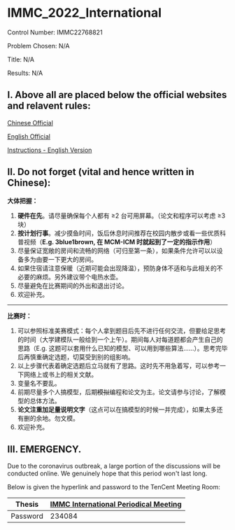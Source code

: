 # IMMC_2022_International

Control Number: IMMC22768821

Problem Chosen: N/A

Title: N/A

Results: N/A


## I. Above all are placed below the official websites and relavent rules:

[Chinese Official](https://github.com/stOOrz-Mathematical-Modelling-Group/IMMC_2022_International)

[English Official](http://www.immchallenge.org/)

[Instructions - English Version](http://immchallenge.org/Pages/Rules.html)

## II. Do not forget (vital and hence written in Chinese):
**大体把握：**
1. **硬件在先**。请尽量确保每个人都有 ≥2 台可用屏幕。（论文和程序可以考虑 ≥3 块）
2. **按计划行事**。减少摸鱼时间，饭后休息时间推荐在校园内散步或看一些优质科普视频（**E.g. 3blue1brown, 在 MCM-ICM 时就起到了一定的指示作用**）
3. 尽量保证宽敞的房间和流畅的网络（可归至第一条），如果条件允许可以以设备多为由要一下更大的房间。
4. 如果住宿请注意保暖（近期可能会出现降温），预防身体不适和与此相关的不必要的麻烦。另外建议带个电热水壶。
5. 尽量避免在比赛期间的外出和退出讨论。
6. 欢迎补充。

---
**比赛时：**
1. 可以参照标准美赛模式：每个人拿到题目后先不进行任何交流，但要给足思考的时间（大学建模队一般给到一个上午）。期间每人对每道题都会产生自己的思路（E.g. 这题可以套用什么已知的模型、可以用到哪些算法……）。思考完毕后再慎重确定选题，切莫受到别的组影响。
2. 以上步骤代表着确定选题后立马就有了思路。这时先不用急着写，可以参考一下网络上或书上的相关文献。
3. 变量名不要乱。
4. 前期尽量多个人搞模型，后期~~模拟~~编程和论文为主。论文请参与讨论，了解模型的总体方法。
5. **论文注重加足量说明文字**（这点可以在搞模型的时候一并完成），如果太多还有删的余地。勿文模。
6. 欢迎补充。

## III. EMERGENCY.

Due to the coronavirus outbreak, a large portion of the discussions will be conducted online. We genuinely hope that this period won't last long.

Below is given the hyperlink and password to the TenCent Meeting Room:

| Thesis   |    [IMMC International Periodical Meeting](https://meeting.tencent.com/dm/dz1bYY2HEeyd)    |
|----------|--------|
| Password | 234084 |
